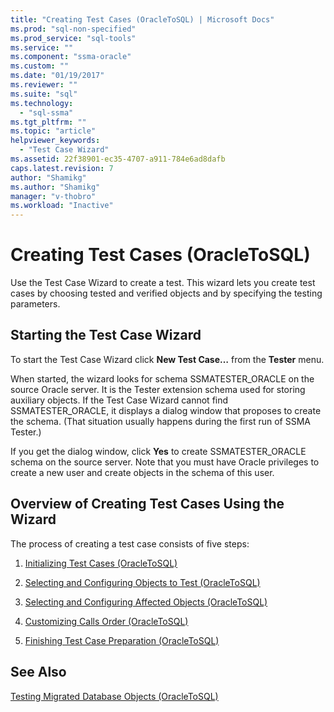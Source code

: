 ```yaml
---
title: "Creating Test Cases (OracleToSQL) | Microsoft Docs"
ms.prod: "sql-non-specified"
ms.prod_service: "sql-tools"
ms.service: ""
ms.component: "ssma-oracle"
ms.custom: ""
ms.date: "01/19/2017"
ms.reviewer: ""
ms.suite: "sql"
ms.technology: 
  - "sql-ssma"
ms.tgt_pltfrm: ""
ms.topic: "article"
helpviewer_keywords: 
  - "Test Case Wizard"
ms.assetid: 22f38901-ec35-4707-a911-784e6ad8dafb
caps.latest.revision: 7
author: "Shamikg"
ms.author: "Shamikg"
manager: "v-thobro"
ms.workload: "Inactive"
---
```

# Creating Test Cases (OracleToSQL)
Use the Test Case Wizard to create a test. This wizard lets you create test cases by choosing tested and verified objects and by specifying the testing parameters.  
  
## Starting the Test Case Wizard  
To start the Test Case Wizard click **New Test Case…** from the **Tester** menu.  
  
When started, the wizard looks for schema SSMATESTER_ORACLE on the source Oracle server. It is the Tester extension schema used for storing auxiliary objects. If the Test Case Wizard cannot find SSMATESTER_ORACLE, it displays a dialog window that proposes to create the schema. (That situation usually happens during the first run of SSMA Tester.)  
  
If you get the dialog window, click **Yes** to create SSMATESTER_ORACLE schema on the source server. Note that you must have Oracle privileges to create a new user and create objects in the schema of this user.  
  
## Overview of Creating Test Cases Using the Wizard  
The process of creating a test case consists of five steps:  
  
1.  [Initializing Test Cases &#40;OracleToSQL&#41;](../../ssma/oracle/initializing-test-cases-oracletosql.md)  
  
2.  [Selecting and Configuring Objects to Test &#40;OracleToSQL&#41;](../../ssma/oracle/selecting-and-configuring-objects-to-test-oracletosql.md)  
  
3.  [Selecting and Configuring Affected Objects &#40;OracleToSQL&#41;](../../ssma/oracle/selecting-and-configuring-affected-objects-oracletosql.md)  
  
4.  [Customizing Calls Order &#40;OracleToSQL&#41;](../../ssma/oracle/customizing-calls-order-oracletosql.md)  
  
5.  [Finishing Test Case Preparation &#40;OracleToSQL&#41;](../../ssma/oracle/finishing-test-case-preparation-oracletosql.md)  
  
## See Also  
[Testing Migrated Database Objects &#40;OracleToSQL&#41;](../../ssma/oracle/testing-migrated-database-objects-oracletosql.md)  
  
